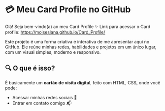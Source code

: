 # 💳 Meu Card Profile no GitHub

Olá! Seja bem-vindo(a) ao meu Card Profile ✨
Link para acessar o Card profile: https://moiseslana.github.io/Card_Profile/

Este projeto é uma forma criativa e interativa de me apresentar aqui no GitHub. Ele reúne minhas redes, habilidades e projetos em um único lugar, com um visual simples, moderno e responsivo.

## 🔍 O que é isso?

É basicamente um **cartão de visita digital**, feito com HTML, CSS, onde você pode:

- Acessar minhas redes sociais 📱
- Entrar em contato comigo 📬
